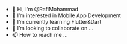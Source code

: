 - 👋 Hi, I’m @RafiMohammad
- 👀 I’m interested in Mobile App Development
- 🌱 I’m currently learning Flutter&Dart
- 💞️ I’m looking to collaborate on ...
- 📫 How to reach me ...

<!---
RafiMohammad88/RafiMohammad88 is a ✨ special ✨ repository because its `README.md` (this file) appears on your GitHub profile.
You can click the Preview link to take a look at your changes.
--->
